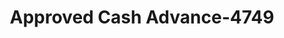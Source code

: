 ---
f_zip-code: 23834
f_state-code: VA
title: Approved Cash Advance-4749
f_phone: 804-524-8633
f_city-only: Colonial Heights
f_address: 1082 Temple Ave Colonial Heights
f_location-unique-id: '4749'
slug: approved-cash-advance-4749
updated-on: '2024-05-30T13:46:58.046Z'
created-on: '2024-05-30T13:36:59.803Z'
published-on: '2024-05-30T13:54:32.469Z'
f_city-state: cms/city/colonial-heights-va.md
f_company: cms/company/approved-cash-advance.md
f_state: cms/state/virginia.md
layout: '[payday-loan].html'
tags: payday-loan
---